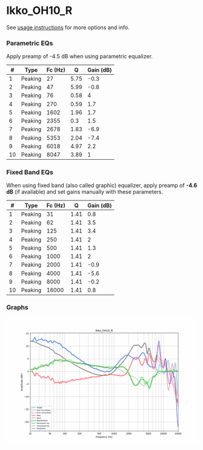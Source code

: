# Ikko_OH10_R
See [usage instructions](https://github.com/jaakkopasanen/AutoEq#usage) for more options and info.

### Parametric EQs
Apply preamp of -4.5 dB when using parametric equalizer.

|   # | Type    |   Fc (Hz) |    Q |   Gain (dB) |
|-----|---------|-----------|------|-------------|
|   1 | Peaking |        27 | 5.75 |        -0.3 |
|   2 | Peaking |        47 | 5.99 |        -0.8 |
|   3 | Peaking |        76 | 0.58 |         4   |
|   4 | Peaking |       270 | 0.59 |         1.7 |
|   5 | Peaking |      1602 | 1.96 |         1.7 |
|   6 | Peaking |      2355 | 0.3  |         1.5 |
|   7 | Peaking |      2678 | 1.83 |        -6.9 |
|   8 | Peaking |      5353 | 2.04 |        -7.4 |
|   9 | Peaking |      6018 | 4.97 |         2.2 |
|  10 | Peaking |      8047 | 3.89 |         1   |

### Fixed Band EQs
When using fixed band (also called graphic) equalizer, apply preamp of **-4.6 dB** (if available) and set gains manually with these parameters.

|   # | Type    |   Fc (Hz) |    Q |   Gain (dB) |
|-----|---------|-----------|------|-------------|
|   1 | Peaking |        31 | 1.41 |         0.8 |
|   2 | Peaking |        62 | 1.41 |         3.5 |
|   3 | Peaking |       125 | 1.41 |         3.4 |
|   4 | Peaking |       250 | 1.41 |         2   |
|   5 | Peaking |       500 | 1.41 |         1.3 |
|   6 | Peaking |      1000 | 1.41 |         2   |
|   7 | Peaking |      2000 | 1.41 |        -0.9 |
|   8 | Peaking |      4000 | 1.41 |        -5.6 |
|   9 | Peaking |      8000 | 1.41 |        -0.2 |
|  10 | Peaking |     16000 | 1.41 |         0.8 |

### Graphs
![](./Ikko_OH10_R.png)
